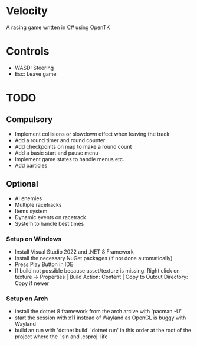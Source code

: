 # Velocity
A racing game written in C# using OpenTK

# Controls
- WASD: Steering
- Esc: Leave game

# TODO
## Compulsory
- Implement collisions or slowdown effect when leaving the track
- Add a round timer and round counter
- Add checkpoints on map to make a round count
- Add a basic start and pause menu
- Implement game states to handle menus etc.
- Add particles

## Optional
- AI enemies
- Multiple racetracks
- Items system
- Dynamic events on racetrack
- System to handle best times

### Setup on Windows
- Install Visual Studio 2022 and .NET 8 Framework
- Install the necessary NuGet packages (if not done automatically)
- Press Play Button in IDE
- If build not possible because asset/texture is missing: Right click on texture -> Properties | Build Action: Content | Copy to Outout Directory: Copy if newer

### Setup on Arch
- install the dotnet 8 framework from the arch arcive with 'pacman -U'
- start the session with x11 instead of Wayland as OpenGL is buggy with Wayland
- build an run with 'dotnet build' 'dotnet run' in this order at the root of the project where the '.sln and .csproj' life
